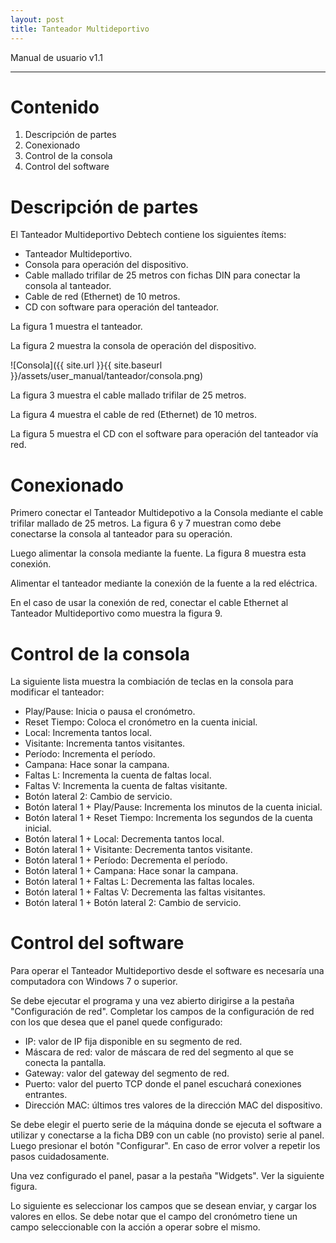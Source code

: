 ```yaml
---
layout: post
title: Tanteador Multideportivo
---
```


Manual de usuario v1.1

---

# Contenido

 1. Descripción de partes
 2. Conexionado
 3. Control de la consola
 4. Control del software

# Descripción de partes

El Tanteador Multideportivo Debtech contiene los siguientes ítems:

 * Tanteador Multideportivo.
 * Consola para operación del dispositivo.
 * Cable mallado trifilar de 25 metros con fichas DIN para conectar la consola al tanteador.
 * Cable de red (Ethernet) de 10 metros.
 * CD con software para operación del tanteador.

La figura 1 muestra el tanteador.

La figura 2 muestra la consola de operación del dispositivo.

![Consola]({{ site.url }}{{ site.baseurl }}/assets/user_manual/tanteador/consola.png)

La figura 3 muestra el cable mallado trifilar de 25 metros.



La figura 4 muestra el cable de red (Ethernet) de 10 metros.

La figura 5 muestra el CD con el software para operación del tanteador vía red.

# Conexionado

Primero conectar el Tanteador Multidepotivo a la Consola mediante el cable trifilar mallado de 25 metros. 
La figura 6 y 7 muestran como debe conectarse la consola al tanteador para su operación.



Luego alimentar la consola mediante la fuente. La figura 8 muestra esta conexión.



Alimentar el tanteador mediante la conexión de la fuente a la red eléctrica.


En el caso de usar la conexión de red, conectar el cable Ethernet al Tanteador Multideportivo como muestra la figura 9.

# Control de la consola

La siguiente lista muestra la combiación de teclas en la consola para modificar el tanteador:

 * Play/Pause: Inicia o pausa el cronómetro.
 * Reset Tiempo: Coloca el cronómetro en la cuenta inicial.
 * Local: Incrementa tantos local.
 * Visitante: Incrementa tantos visitantes.
 * Período: Incrementa el período.
 * Campana: Hace sonar la campana.
 * Faltas L: Incrementa la cuenta de faltas local.
 * Faltas V: Incrementa la cuenta de faltas visitante.
 * Botón lateral 2: Cambio de servicio.
 * Botón lateral 1 + Play/Pause: Incrementa los minutos de la cuenta inicial.
 * Botón lateral 1 + Reset Tiempo:  Incrementa los segundos de la cuenta inicial.
 * Botón lateral 1 + Local: Decrementa tantos local.
 * Botón lateral 1 + Visitante: Decrementa tantos visitante.
 * Botón lateral 1 + Período: Decrementa el período.
 * Botón lateral 1 + Campana: Hace sonar la campana.
 * Botón lateral 1 + Faltas L: Decrementa las faltas locales.
 * Botón lateral 1 + Faltas V: Decrementa las faltas visitantes.
 * Botón lateral 1 + Botón lateral 2: Cambio de servicio.

# Control del software

Para operar el Tanteador Multideportivo desde el software es necesaría una 
computadora con Windows 7 o superior.

Se debe ejecutar el programa y una vez abierto dirigirse a la pestaña "Configuración de red". 
Completar los campos de la configuración de red con los que desea que el panel quede configurado:

 * IP: valor de IP fija disponible en su segmento de red.
 * Máscara de red: valor de máscara de red del segmento al que se conecta la pantalla.
 * Gateway: valor del gateway del segmento de red.
 * Puerto: valor del puerto TCP donde el panel escuchará conexiones entrantes.
 * Dirección MAC: últimos tres valores de la dirección MAC del dispositivo.

Se debe elegir el puerto serie de la máquina donde se ejecuta el software a utilizar y 
conectarse a la ficha DB9 con un cable (no provisto) serie al panel. Luego presionar el botón 
"Configurar". En caso de error volver a repetir los pasos cuidadosamente.

Una vez configurado el panel, pasar a la pestaña "Widgets". Ver la siguiente figura.

Lo siguiente es seleccionar los campos que se desean enviar, y cargar los valores en ellos.
Se debe notar que el campo del cronómetro tiene un campo seleccionable con la acción a 
operar sobre el mismo.








